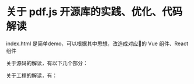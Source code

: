 # 关于 pdf.js 开源库的实践、优化、代码解读

index.html 是简单demo，可以根据其中思想，改造成对应的 Vue 组件、React 组件

关于源码的解读，有以下几个部分：

关于工程的解读，有：
